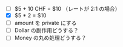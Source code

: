 - [ ] $5 + 10 CHF = $10 （レートが 2:1 の場合）
- [x] $5 * 2 = $10
- [ ] amount を private にする
- [ ] Dollar の副作用どうする？
- [ ] Money の丸め処理どうする？
